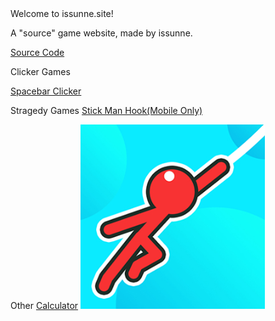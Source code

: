 
 <html>
  



 <body>
 <div <span style="float:middle"></div>Welcome to issunne.site!<br/> 
<p>A "source" game website, made by issunne.</p>
 <a href="https://github.com/issunnne/issunne.git">Source Code</a> 

 <p align="top"> Clicker Games </p>
<a href="spacebarclicker.html">Spacebar Clicker</a> 

Stragedy Games
<a href="stickmanhook.html">Stick Man Hook(Mobile Only)</a> 

Other
<a href="calculator.html">Calculator</a> 
<a href="stickmanhook.html"> <img src="stickmanhook.png"> </a>


</div>




 

  
 </body>
 </html>
